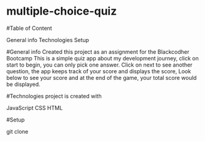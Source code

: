 # multiple-choice-quiz


#Table of Content

General info
Technologies
Setup

#General info
Created this project as an assignment for the Blackcodher Bootcamp
This is a simple quiz app about my development journey, click on start to begin, you can only pick one answer. Click on next to see another question, the app keeps track of your score and displays the score, Look below to see your score and at the end of the game, your total score would be displayed.  

#Technologies
project is created with

JavaScript
CSS
HTML

#Setup

git clone <url>


